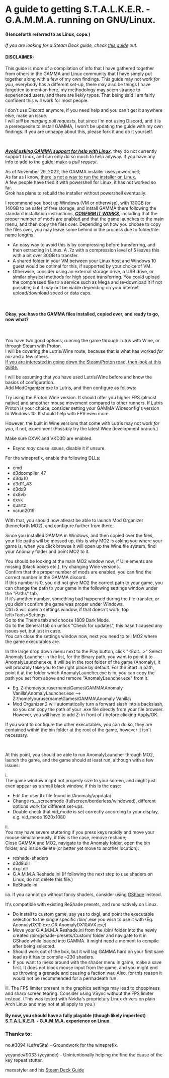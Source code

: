 
<h1>A guide to getting S.T.A.L.K.E.R. - G.A.M.M.A. running on GNU/Linux.</h1>  
<h4>(Henceforth referred to as Linux, cope.)</h4>



*If you are looking for a Steam Deck guide, check [this guide](https://github.com/maxastyler/S.T.A.L.K.E.R.-Gamma-Steam-Deck-Install-Guide/) out.*

<h4>DISCLAIMER:</h4>

This guide is more of a compilation of info that I have gathered together from others in the GAMMA and Linux community that I have simply put together along with a few of my own findings. This guide may not work *for you,* everybody has a different set-up, there may also be things I have forgotten to mention here, my methodology may seem strange to experienced users, and there are liekly typos. That being said I am fairly confident this will work for most people.  

I don't use Discord anymore, if you need help and you can't get it anywhere else, make an issue.  
I will _still be merging pull requests_, but since I'm not using Discord, and it is a prerequesite to install GAMMA, I won't be updating the guide with my own findings. If you are unhappy about this, please fork it and do it yourself.

<br>

<ins>***Avoid asking GAMMA support for help with Linux,***</ins> they do not currently support Linux, and can only do so much to help anyway.
If you have any info to add to the guide; make a _pull request_.

As of November 29, 2022, the GAMMA installer uses powershell;  
As far as I know, <ins>there is not a way to run the installer on Linux.</ins>  
A few people have tried it with powershell for Linux, it has not worked so far.  
Grok has plans to rebuild the installer without powershell eventually.  

I recommend you boot up Windows (VM or otherwise), with 130GB (or 140GB to be safe) of free storage, and install GAMMA there following the standard installation instructions, <ins>***CONFIRM IT WORKS***</ins>, including that the proper number of mods are enabled and that the game launches to the main menu, and then copy the files over.
Depending on how you choose to copy the files over, you may leave some behind in the process due to folder/file name lengths.  
- An easy way to avoid this is by compressing before transferring, and then extracting in Linux. A .7z with a compression level of 5 leaves this with a bit over 30GB to transfer.
- A shared folder in your VM between your Linux host and Windows 10 guest would be optimal for this, if supported by your choice of VM.
- Otherwise, consider using an external storage drive, a USB drive, or similar physical methods for high speed transferring. You could upload the compressed file to a service such as Mega and re-download it if not possible, but it may not be viable depending on your internet upload/download speed or data caps.

<br>

<h4>Okay, you have the GAMMA files installed, copied over, and ready to go, now what?</h4>

<br>

You have two good options, running the game through Lutris with Wine, or through Steam with Proton.  
I will be covering the Lutris/Wine route, because that is what has worked *for me* and a few others.  
<ins>If you are interested in going down the Steam/Proton road, then look at [this guide](https://github.com/maxastyler/S.T.A.L.K.E.R.-Gamma-Steam-Deck-Install-Guide/).</ins>

I will be assuming that you have used Lutris/Wine before and know the basics of configuration.  
Add ModOrganizer.exe to Lutris, and then configure as follows:  

Try using the Proton Wine version. It should offer you higher FPS (almost native) and smoother mouse movement compared to other runners.
If Lutris Proton is your choice, consider setting your GAMMA Wineconfig's version to Windows 10. It should help with FPS even more.

However, the built in Wine versions that come with Lutris may not work *for you*, if not, experiment (Possibly try the latest Wine development branch.)

Make sure DXVK and VKD3D are enabled.
- Esync *may* cause issues, disable it if unsure.

For the wineprefix, enable the following DLLs:  
- cmd
- d3dcompiler_47
- d3dx10
- d3d11_43
- d3dx9
- dx8vb
- dxvk
- quartz
- vcrun2019

With that, you should now atleast be able to launch Mod Organizer (henceforth MO2), and configure further from there;

Since you installed GAMMA in Windows, and then copied over the files, your file paths will be messed up, this is why MO2 is asking you where your game is, when you click browse it will open up the Wine file system, find your Anomaly folder and point MO2 to it.

You should be looking at the main MO2 window now, if UI elements are missing (black boxes etc.), try changing Wine versions.  
Confirm that the proper number of mods are enabled, you can find the correct number in the GAMMA discord.  
If this number is 0, you did not give MO2 the correct path to your game, you can change the path to your game in the following settings window under the "Paths" tab.  
If it's another number, something bad happened during the file transfer, or you didn't confirm the game was proper under Windows.  
Ctrl+S will open a settings window, if that doesn't work, top left>Tools>Settings.  
Go to the Theme tab and choose 1809 Dark Mode.  
Go to the General tab on untick "Check for updates", this hasn't caused any issues yet, but just in case.  
You can close the settings window now, next you need to tell MO2 where the game executables are.  

In the large drop down menu next to the Play button, click "<Edit...>"
Select Anomaly Launcher in the list, for the Binary path, you want to point it to AnomalyLauncher.exe, it will be in the root folder of the game (Anomaly), it will probably take you to the right place by default.
For the Start in path, point it at the folder which AnomalyLauncher.exe is in, you can copy the path you set from above and remove "AnomalyLauncher.exe" from it.
- Eg. Z:\home\yourusername\Games\GAMMA\Anomaly Vanilla\AnomalyLauncher.exe  -->  Z:\home\yourusername\Games\GAMMA\Anomaly Vanilla\
- Mod Organizer 2 will automatically turn a forward slash into a backslash, so you can copy the path of your .exe file directly from your file browser. However, you will have to add Z: in front of / before clicking Apply/OK.

If you want to configure the other executables, you can do so, they are contained within the bin folder at the root of the game, however it isn't necessary.

<br>

At this point, you should be able to run AnomalyLauncher through MO2, launch the game, and the game should at least run, although with a few issues:

i.  
The game window might not properly size to your screen, and might just even appear as a small black window, if this is the case:
- Edit the user.ltx file found in /Anomaly/appdata/
- Change rs__screenmode (fullscreen/borderless/windowed), different options work for different set-ups.
- Double check that vid_mode is set correctly according to your display, e.g. vid_mode 1920x1080

ii.  
You may have severe stuttering if you press keys rapidly and move your mouse simultaneously, if this is the case, remove reshade;  
Close GAMMA and MO2, navigate to the Anomaly folder, open the bin folder, and inside delete (or better yet move to another location):
- reshade-shaders
- d3d9.dll
- dxgi.dll
- G.A.M.M.A.Reshade.ini    (If following the next step to use shaders on Linux, do not delete this file.)
- ReShade.ini

iia.
If you cannot go without fancy shaders, consider using [GShade](https://github.com/HereInPlainSight/gshade_installer) instead. 

It's compatible with existing ReShade presets, and runs natively on Linux. 
- Do install to custom game, say yes to dxgi, and point the executable selection to the single specific /bin/ .exe you wish to use it with (Eg. AnomalyDX10.exe OR AnomalyDX10AVX.exe)
- Move your G.A.M.M.A.Reshade.ini from the /bin/ folder into the newly created /bin/gshade-presets/Custom/ folder and navigate to it in GShade while loaded into GAMMA. It might need a moment to compile after being selected.
- Should work out of the box, but it will lag GAMMA hard on your first save load as it has to compile ~230 shaders.
- If you want to mess around with the shader menu in game, make a save first. It does not block mouse input from the game, and you might end up throwing a grenade and causing a faction war. Also, for this reason it would not be recommended for a permadeath run.

iii.
The FPS limiter present in the graphics settings may lead to choppiness and sharp screen tearing. Consider using VSync without the FPS limiter instead. (This was tested with Nvidia's proprietary Linux drivers on plain Arch Linux and may not at all apply to you.)


<h4>By now, you should have a fully playable (though likely imperfect) S.T.A.L.K.E.R. - G.A.M.M.A. experience on Linux.</h4>


<h3>Thanks to:</h3>

no.#3094 (LafreSita) - Groundwork for the wineprefix.  

yeyande#9033 (yeyande) - Unintentionally helping me find the cause of the key repeat stutter.  

maxastyler and his [Steam Deck Guide](https://github.com/maxastyler/S.T.A.L.K.E.R.-Gamma-Steam-Deck-Install-Guide/)




